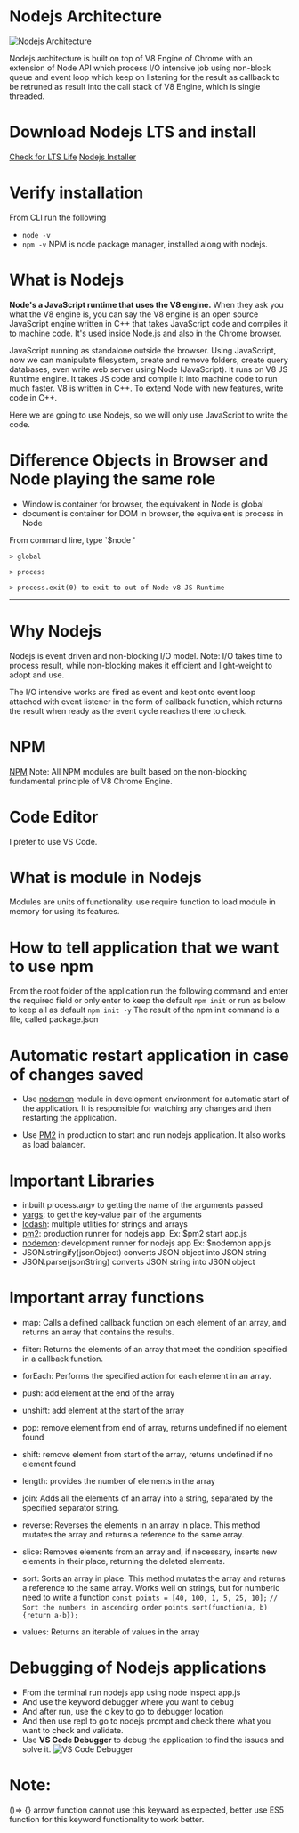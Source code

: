 # Nodejs Architecture

![Nodejs Architecture](./images/nodejs-architecture.png "Nodejs Architecture")

Nodejs architecture is built on top of V8 Engine of Chrome with an extension of Node API which process I/O intensive job using non-block queue and event loop which keep on listening for the result as callback to be retruned as result into the call stack of V8 Engine, which is single threaded.

# Download Nodejs LTS and install

[Check for LTS Life](https:/​/​github.​com/​nodejs/​LTS)
[Nodejs Installer](https:/​/​nodejs.​org/​en/​)

# Verify installation

From CLI run the following

- `node -v`
- `npm -v`
  NPM is node package manager, installed along with nodejs.

# What is Nodejs

<b>Node's a JavaScript runtime that uses the V8 engine.</b> When they ask you what the V8 engine is, you can say the V8 engine is an open source JavaScript engine written in C++ that takes JavaScript code and compiles it to machine code. It's used inside Node.js and also in the Chrome browser.

JavaScript running as standalone outside the browser. Using JavaScript, now we can manipulate filesystem, create and remove folders, create query databases, even write web server using Node (JavaScript). It runs on V8 JS Runtime engine. It takes JS code and compile it into machine code to run much faster. V8 is written in C++. To extend Node with new features, write code in C++.

Here we are going to use Nodejs, so we will only use JavaScript to write the code.

# Difference Objects in Browser and Node playing the same role

- Window is container for browser, the equivakent in Node is global
- document is container for DOM in browser, the equivalent is process in Node

From command line, type
`$node '

`> global`

`> process`

`> process.exit(0) to exit to out of Node v8 JS Runtime`

<hr/>

# Why Nodejs

Nodejs is event driven and non-blocking I/O model. Note: I/O takes time to process result, while non-blocking makes it efficient and light-weight to adopt and use.

The I/O intensive works are fired as event and kept onto event loop attached with event listener in the form of callback function, which returns the result when ready as the event cycle reaches there to check.

# NPM

[NPM](https:/​/​www.​npmjs.​com/)​
Note: All NPM modules are built based on the non-blocking fundamental principle of V8 Chrome Engine.

# Code Editor

I prefer to use VS Code.

# What is module in Nodejs

Modules are units of functionality. use require function to load module in memory for using its features.

# How to tell application that we want to use npm

From the root folder of the application run the following command and enter the required field or only enter to keep the default
`npm init`
or run as below to keep all as default
`npm init -y`
The result of the npm init command is a file, called package.json

# Automatic restart application in case of changes saved

- Use [nodemon](https://www.npmjs.com/package/nodemon) module in development environment for automatic start of the application. It is responsible for watching any changes and then restarting the application.

- Use [PM2](https://www.npmjs.com/package/pm2) in production to start and run nodejs application. It also works as load balancer.

# Important Libraries

- inbuilt process.argv to getting the name of the arguments passed
- [yargs](https://yargs.js.org/docs/): to get the key-value pair of the arguments
- [lodash](https://www.npmjs.com/package/lodash): multiple utlities for strings and arrays
- [pm2](https://www.npmjs.com/package/pm2): production runner for nodejs app. Ex: $pm2 start app.js
- [nodemon](https://www.npmjs.com/package/nodemon): development runner for nodejs app Ex: $nodemon app.js
- JSON.stringify(jsonObject) converts JSON object into JSON string
- JSON.parse(jsonString) converts JSON string into JSON object

# Important array functions

- map: Calls a defined callback function on each element of an array, and returns an array that contains the results.
- filter: Returns the elements of an array that meet the condition specified in a callback function.
- forEach: Performs the specified action for each element in an array.
- push: add element at the end of the array
- unshift: add element at the start of the array
- pop: remove element from end of array, returns undefined if no element found
- shift: remove element from start of the array, returns undefined if no element found
- length: provides the number of elements in the array
- join: Adds all the elements of an array into a string, separated by the specified separator string.
- reverse: Reverses the elements in an array in place. This method mutates the array and returns a reference to the same array.
- slice: Removes elements from an array and, if necessary, inserts new elements in their place, returning the deleted elements.
- sort: Sorts an array in place. This method mutates the array and returns a reference to the same array. Works well on strings, but for numberic need to write a function
  `const points = [40, 100, 1, 5, 25, 10];`
  `// Sort the numbers in ascending order`
  `points.sort(function(a, b){return a-b});`

- values: Returns an iterable of values in the array

# Debugging of Nodejs applications

- From the terminal run nodejs app using node inspect app.js
- And use the keyword debugger where you want to debug
- And after run, use the c key to go to debugger location
- And then use repl to go to nodejs prompt and check there what you want to check and validate.
- Use <b>VS Code Debugger</b> to debug the application to find the issues and solve it.
  ![VS Code Debugger](./images/vscode-debugger.png "VS Code Debugger")

# Note:

()=> {} arrow function cannot use this keyward as expected, better use ES5 function for this keyword functionality to work better.
